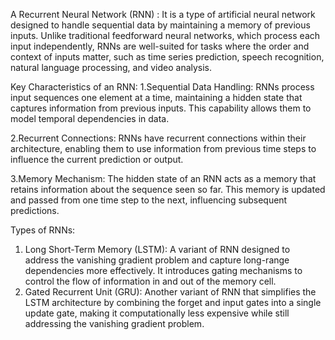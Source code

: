 A Recurrent Neural Network (RNN) : 
It is a type of artificial neural network designed to handle sequential data by maintaining a memory of previous inputs. 
Unlike traditional feedforward neural networks, which process each input independently, RNNs are well-suited for tasks where the order and context of inputs matter, such as time series prediction, speech recognition, natural language processing, and video analysis.

Key Characteristics of an RNN:
1.Sequential Data Handling: RNNs process input sequences one element at a time, maintaining a hidden state that captures information from previous inputs. This capability allows them to model temporal dependencies in data.

2.Recurrent Connections: RNNs have recurrent connections within their architecture, enabling them to use information from previous time steps to influence the current prediction or output.

3.Memory Mechanism: The hidden state of an RNN acts as a memory that retains information about the sequence seen so far. This memory is updated and passed from one time step to the next, influencing subsequent predictions.

Types of RNNs:
1. Long Short-Term Memory (LSTM): A variant of RNN designed to address the vanishing gradient problem and capture long-range dependencies more effectively. It introduces gating mechanisms to control the flow of information in and out of the memory cell.
2. Gated Recurrent Unit (GRU): Another variant of RNN that simplifies the LSTM architecture by combining the forget and input gates into a single update gate, making it computationally less expensive while still addressing the vanishing gradient problem.
